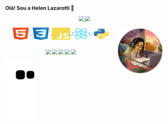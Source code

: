 ### Olá! Sou a Helen Lazarotti 🦋
<div align="center">
  <a href="https://github.com/helenlazarotti">
  <img height="150em" src="https://github-readme-stats.vercel.app/api?username=helenlazarotti&show_icons=true&theme=synthwave&include_all_commits=true&count_private=true"/>
  <img height="150em" src="https://github-readme-stats.vercel.app/api/top-langs/?username=helenlazarotti&layout=compact&langs_count=7&theme=synthwave"/>
</div>
<div style="display: inline_block" align="center"><br>
 <img align="center" alt="Helen-HTML" height="40" width="60" src="https://raw.githubusercontent.com/devicons/devicon/master/icons/html5/html5-original.svg">
  <img align="center" alt="Helen-CSS" height="40" width="60" src="https://raw.githubusercontent.com/devicons/devicon/master/icons/css3/css3-original.svg">
  <img align="center" alt="Helen-Js" height="40" width="60" src="https://raw.githubusercontent.com/devicons/devicon/master/icons/javascript/javascript-plain.svg">
  <img align="center" alt="Helen-React" height="40" width="60" src="https://raw.githubusercontent.com/devicons/devicon/master/icons/react/react-original.svg">
  <img align="center" alt="Helen-Python" height="40" width="60" src="https://raw.githubusercontent.com/devicons/devicon/master/icons/python/python-original.svg">
  <img align="right" alt="Helen-pic" height="150" style="border-radius:50px;" src="img/IMG_9559.PNG?width=800&height=600">
</div>
  
  ##
<div align="center">
   <a href="https://www.linkedin.com/in/helen-lazarotti-a6599820b/" target="_blank"><img src="https://img.shields.io/badge/-LinkedIn-%230077B5?style=for-the-badge&logo=linkedin&logoColor=white" target="_blank"></a> 
  <a href="https://www.instagram.com/helen_lazarotti/" target="_blank"><img src="https://img.shields.io/badge/-Instagram-%23E4405F?style=for-the-badge&logo=instagram&logoColor=white" target="_blank"></a> 
   <a href="https://helenlazarotti.github.io/MyPortfolio/" target="_blank"><img src="https://img.shields.io/badge/Blogger-FF5722?style=for-the-badge&logo=blogger&logoColor=white" target="_blank"></a> 
  <a href = "mailto:helenlazarotti@gmail.com?subject='Olá! Tudo bem?"><img src="https://img.shields.io/badge/-Gmail-%23333?style=for-the-badge&logo=gmail&logoColor=white" target="_blank"></a>
  <a href = "https://trello.com/u/helenlazarotti/activity"><img src="https://img.shields.io/badge/Trello-0052CC?style=for-the-badge&logo=trello&logoColor=white" target="_blank"></a>
</div>
  
   ![Snake animation](https://github.com/helenlazarotti/helenlazarotti/blob/output/github-contribution-grid-snake.svg)
 
